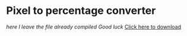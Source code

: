 # Pixel to percentage converter

*here I leave the file already compiled Good luck*
<a href="https://www.mediafire.com/file/kajzv74q9486zd3/pixeles_a_porcentaje.exe/file">Click here to download</a>
